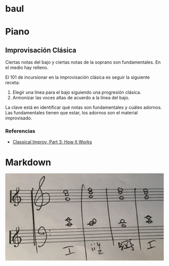 # baul

# Piano

## Improvisación Clásica

Ciertas notas del bajo y ciertas notas de la soprano son fundamentales. En el medio hay relleno.

El 101 de incursionar en la improvisación clásica es seguir la siguiente receta:

1. Elegir una línea para el bajo siguiendo una progresión clásica.
2. Armonizar las voces altas de acuerdo a la línea del bajo.

La clave está en identificar qué notas son fundamentales y cuáles adornos. Las fundamentales tienen que estar, los adornos son el material improvisado.



### Referencias 

- [Classical Improv, Part 3: How It Works](https://www.youtube.com/watch?v=KoF7t3LvrbE)

# Markdown

![Linkear imágenes](https://github.com/mverzilli/baul/raw/master/page1progression.png)

